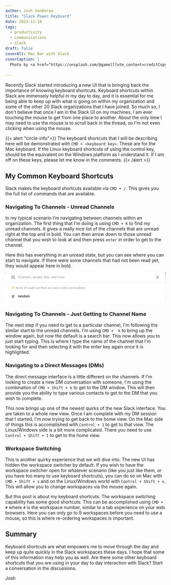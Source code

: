 ```yaml
---
author: Josh VanDeraa
title: "Slack Power Keyboard"
date: 2023-11-18
tags:
  - productivity
  - communications
  - slack
draft: false
coverAlt: Mac Bar with Slack
coverCaption: |
  Photo by <a href="https://unsplash.com/@gamell?utm_content=creditCopyText&utm_medium=referral&utm_source=unsplash">Joan Gamell</a> on <a href="https://unsplash.com/photos/black-flat-screen-computer-monitor-XU1L22IUKnc?utm_content=creditCopyText&utm_medium=referral&utm_source=unsplash">Unsplash</a>
  
---
```


Recently Slack started introducing a new UI that is bringing back the importance of knowing keyboard shortcuts. Keyboard shortcuts within Slack are immensely helpful in my day to day, and it is essential for me being able to keep up with what is going on within my organization and some of the other 20 Slack organizations that I have joined. So much so, I don't believe that once I am in the Slack UI on my machines, I am ever touching the mouse to get from one place to another. About the only time I may need to use the mouse is to scroll back in the thread, so I'm not even clicking when using the mouse.

{{< alert "circle-info">}}
The keyboard shortcuts that I will be describing here will be demonstrated with `CMD + <keyboard key>`. These are for the Mac keyboard. If the Linux keyboard shortcuts of using the control key, should be the equivalent on the Windows platform as I understand it. If I am off on these keys, please let me know in the comments.
{{< /alert >}}


## My Common Keyboard Shortcuts

Slack makes the keyboard shortcuts available via `CMD + /`. This gives you the full list of commands that are available. 

### Navigating To Channels - Unread Channels

In my typical scenario I'm navigating between channels within an organization. The first thing that I'm doing is using `CMD + K` to find my unread channels. It gives a really nice list of the channels that are unread right at the top and in bold. You can then arrow down to those unread channel that you wish to look at and then press `enter` in order to get to the channel.

Here this has everything in an unread state, but you can see where you can start to navigate. If there were some channels that had not been read yet, they would appear here in bold.

![Slack Command K](command_k.png)

### Navigating To Channels - Just Getting to Channel Name

The next step if you need to get to a particular channel, I'm following the similar start to the unread channels. I'm using `CMD +  k` to bring up the window again, but now the default is a search bar. This now allows you to just start typing. This is where I type the name of the channel that I'm looking for and then selecting it with the enter key again once it is highlighted.

### Navigating to a Direct Messages (DMs)

The direct message interface is a little different on the channels. If I'm looking to create a new DM conversation with someone, I'm using the combination of `CMD + Shift + k` to get to the DM window. This will then provide you the ability to type various contacts to get to the DM that you wish to complete.

This now brings up one of the newest quirks of the new Slack interface. You are taken to a whole new view. Once I am complete with my DM session that I started, I'm now trying to get back to the home view. On the Mac side of things this is accomplished with `Control + 1` to get to that view. The Linux/Windows side is a bit more complicated. There you need to use `Control + Shift + 1` to get to the home view.

### Workspace Switching

This is another quirky experience that we will dive into. The new UI has hidden the workspace switcher by default. If you wish to have the workspace switcher open for whatever scenario (like you just like them, or you have too many to use keyboard shortcuts), you can do so on Mac with `CMD + Shift + s` and on the Linux/Windows world with `Control + Shift + s`. This will allow you to change workspaces via the mouse again.

But this post is about my keyboard shortcuts. The workspace switching capability has some good shortcuts. This can be accomplished using `CMD + #` where `#` is the workspace number, similar to a tab experience on your web browsers. Here you can only go to 9 workspaces before you need to use a mouse, so this is where re-ordering workspaces is important.

## Summary

Keyboard shortcuts are what empowers me to move through the day and keep up quite quickly in the Slack workspaces these days. I hope that some of this information may help you as well. Are there some other keyboard shortcuts that you are using in your day to day interaction with Slack? Start a conversation in the discussions.

Josh